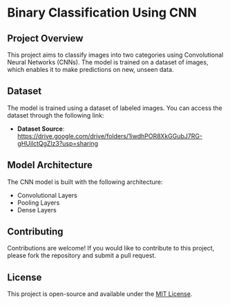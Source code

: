 # Binary Classification Using CNN


## Project Overview
This project aims to classify images into two categories using Convolutional Neural Networks (CNNs). The model is trained on a dataset of images, which enables it to make predictions on new, unseen data.


## Dataset
The model is trained using a dataset of labeled images. You can access the dataset through the following link:

- **Dataset Source**: https://drive.google.com/drive/folders/1iwdhPOR8XkGGubJ7RG-gHUilctQgZlz3?usp=sharing


## Model Architecture
The CNN model is built with the following architecture:
- Convolutional Layers
- Pooling Layers
- Dense Layers


## Contributing
Contributions are welcome! If you would like to contribute to this project, please fork the repository and submit a pull request. 

## License

This project is open-source and available under the [MIT License](LICENSE).
